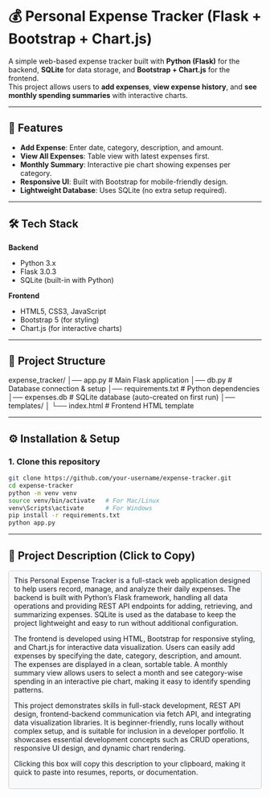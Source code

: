 # 💰 Personal Expense Tracker (Flask + Bootstrap + Chart.js)

A simple web-based expense tracker built with **Python (Flask)** for the backend, **SQLite** for data storage, and **Bootstrap + Chart.js** for the frontend.  
This project allows users to **add expenses**, **view expense history**, and **see monthly spending summaries** with interactive charts.

---

## 🚀 Features
- **Add Expense**: Enter date, category, description, and amount.
- **View All Expenses**: Table view with latest expenses first.
- **Monthly Summary**: Interactive pie chart showing expenses per category.
- **Responsive UI**: Built with Bootstrap for mobile-friendly design.
- **Lightweight Database**: Uses SQLite (no extra setup required).

---

## 🛠 Tech Stack
**Backend**  
- Python 3.x  
- Flask 3.0.3  
- SQLite (built-in with Python)  

**Frontend**  
- HTML5, CSS3, JavaScript  
- Bootstrap 5 (for styling)  
- Chart.js (for interactive charts)  

---

## 📂 Project Structure
expense_tracker/
│── app.py # Main Flask application
│── db.py # Database connection & setup
│── requirements.txt # Python dependencies
│── expenses.db # SQLite database (auto-created on first run)
│── templates/
│ └── index.html # Frontend HTML template

---

## ⚙️ Installation & Setup

### 1. Clone this repository
```bash
git clone https://github.com/your-username/expense-tracker.git
cd expense-tracker
python -m venv venv
source venv/bin/activate   # For Mac/Linux
venv\Scripts\activate      # For Windows
pip install -r requirements.txt
python app.py
```
---

## 📄 Project Description (Click to Copy)
<span id="copyText" style="display:inline-block; border:1px solid #ccc; padding:10px; border-radius:5px; background:#f8f9fa; cursor:pointer;">
This Personal Expense Tracker is a full-stack web application designed to help users record, manage, and analyze their daily expenses. The backend is built with Python’s Flask framework, handling all data operations and providing REST API endpoints for adding, retrieving, and summarizing expenses. SQLite is used as the database to keep the project lightweight and easy to run without additional configuration.

The frontend is developed using HTML, Bootstrap for responsive styling, and Chart.js for interactive data visualization. Users can easily add expenses by specifying the date, category, description, and amount. The expenses are displayed in a clean, sortable table. A monthly summary view allows users to select a month and see category-wise spending in an interactive pie chart, making it easy to identify spending patterns.

This project demonstrates skills in full-stack development, REST API design, frontend-backend communication via fetch API, and integrating data visualization libraries. It is beginner-friendly, runs locally without complex setup, and is suitable for inclusion in a developer portfolio. It showcases essential development concepts such as CRUD operations, responsive UI design, and dynamic chart rendering.

Clicking this box will copy this description to your clipboard, making it quick to paste into resumes, reports, or documentation.
</span>

<script>
document.getElementById("copyText").addEventListener("click", function() {
    navigator.clipboard.writeText(this.innerText).then(() => {
        alert("Project description copied to clipboard!");
    });
});
</script>


